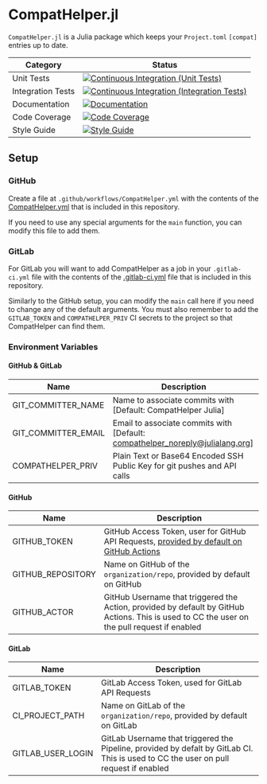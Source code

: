 # CompatHelper.jl

`CompatHelper.jl` is a Julia package which keeps your `Project.toml` `[compat]` entries up to date.

| Category          | Status                                                                                  |
| ----------------- | --------------------------------------------------------------------------------------- |
| Unit Tests        | [![Continuous Integration (Unit Tests)][ci-unit-img]][ci-unit-url]                      |
| Integration Tests | [![Continuous Integration (Integration Tests)][ci-integration-img]][ci-integration-url] |
| Documentation     | [![Documentation][docs-img]][docs-url]                                                  |
| Code Coverage     | [![Code Coverage][codecov-img]][codecov-url]                                            |
| Style Guide       | [![Style Guide][bluestyle-img]][bluestyle-url]                                          |

[docs-img]: https://img.shields.io/badge/-documentation-blue.svg "Documentation"
[docs-url]: https://JuliaRegistries.github.io/CompatHelper.jl/dev/
[ci-unit-img]: https://github.com/JuliaRegistries/CompatHelper.jl/actions/workflows/ci_unit.yml/badge.svg?branch=master "Continuous Integration (Unit Tests)"
[ci-unit-url]: https://github.com/JuliaRegistries/CompatHelper.jl/actions/workflows/ci_unit.yml
[ci-integration-img]: https://github.com/JuliaRegistries/CompatHelper.jl/actions/workflows/ci_integration.yml/badge.svg?branch=master "Continuous Integration (Integration Tests)"
[ci-integration-url]: https://github.com/JuliaRegistries/CompatHelper.jl/actions/workflows/ci_integration.yml
[codecov-img]: https://codecov.io/gh/JuliaRegistries/CompatHelper.jl/branch/master/graph/badge.svg "Code Coverage"
[codecov-url]: https://codecov.io/gh/JuliaRegistries/CompatHelper.jl/branch/master
[bluestyle-img]: https://img.shields.io/badge/code%20style-blue-4495d1.svg "Blue Style"
[bluestyle-url]: https://github.com/invenia/BlueStyle

## Setup
### GitHub
Create a file at `.github/workflows/CompatHelper.yml` with the contents of the [CompatHelper.yml](.github/workflows/CompatHelper.yml) that is included in this repository.

If you need to use any special arguments for the `main` function, you can modify this file to add them.

### GitLab

For GitLab you will want to add CompatHelper as a job in your `.gitlab-ci.yml`
file with the contents of the [.gitlab-ci.yml](examples/gitlab/.gitlab-ci.yml) file that is included in this repository.

Similarly to the GitHub setup, you can modify the `main` call here if you need to change any of the default arguments.
You must also remember to add the `GITLAB_TOKEN` and `COMPATHELPER_PRIV` CI secrets to the project so that CompatHelper can find them.


### Environment Variables

#### GitHub & GitLab
| Name | Description |
| ---- | ----------- |
| GIT_COMMITTER_NAME | Name to associate commits with [Default: CompatHelper Julia] |
| GIT_COMMITTER_EMAIL | Email to associate commits with [Default: compathelper_noreply@julialang.org] |
| COMPATHELPER_PRIV | Plain Text or Base64 Encoded SSH Public Key for git pushes and API calls |

#### GitHub
| Name | Description |
| ---- | ----------- |
| GITHUB_TOKEN | GitHub Access Token, user for GitHub API Requests, [provided by default on GitHub Actions](https://docs.github.com/en/actions/reference/authentication-in-a-workflow#about-the-github_token-secret) |
| GITHUB_REPOSITORY | Name on GitHub of the `organization/repo`, provided by default on GitHub |
| GITHUB_ACTOR | GitHub Username that triggered the Action, provided by default by GitHub Actions. This is used to CC the user on the pull request if enabled |

#### GitLab
| Name | Description |
| ---- | ----------- |
| GITLAB_TOKEN | GitLab Access Token, used for GitLab API Requests |
| CI_PROJECT_PATH | Name on GitLab of the `organization/repo`, provided by default on GitLab |
| GITLAB_USER_LOGIN | GitLab Username that triggered the Pipeline, provided by defalt by GitLab CI. This is used to CC the user on pull request if enabled |
